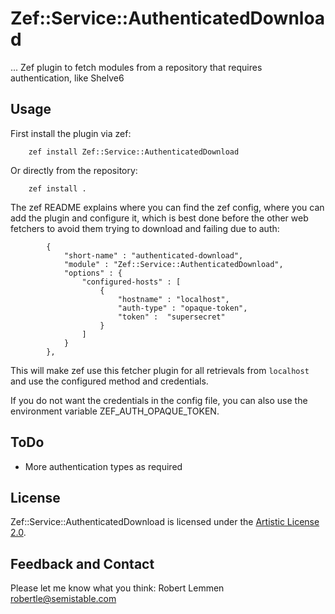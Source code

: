 # Zef::Service::AuthenticatedDownload

... Zef plugin to fetch modules from a repository that requires authentication,
like Shelve6

## Usage

First install the plugin via zef:

```
    zef install Zef::Service::AuthenticatedDownload
```

Or directly from the repository:

```
    zef install .
```

The zef README explains where you can find the zef config, where you can add the
plugin and configure it, which is best done before the other web fetchers to
avoid them trying to download and failing due to auth:

```
        {
            "short-name" : "authenticated-download",
            "module" : "Zef::Service::AuthenticatedDownload",
            "options" : { 
                "configured-hosts" : [
                    {
                        "hostname" : "localhost",
                        "auth-type" : "opaque-token",
                        "token" :  "supersecret"
                    }
                ]
            }
        },
```

This will make zef use this fetcher plugin for all retrievals from `localhost`
and use the configured method and credentials.

If you do not want the credentials in the config file, you can also use the
environment variable ZEF_AUTH_OPAQUE_TOKEN.

## ToDo

* More authentication types as required

## License

Zef::Service::AuthenticatedDownload is licensed under the [Artistic License 2.0](https://opensource.org/licenses/Artistic-2.0).

## Feedback and Contact

Please let me know what you think: Robert Lemmen <robertle@semistable.com>
